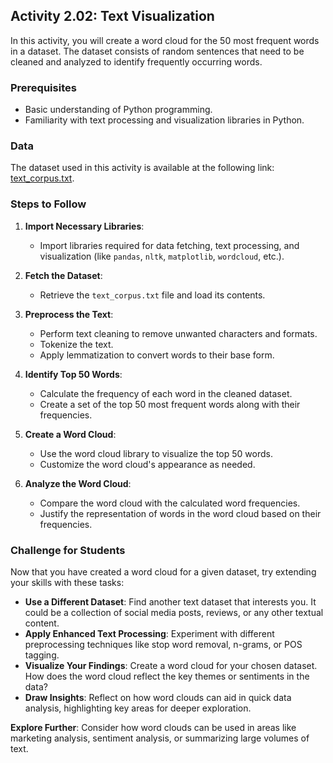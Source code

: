 ## Activity 2.02: Text Visualization

In this activity, you will create a word cloud for the 50 most frequent words in a dataset. The dataset consists of random sentences that need to be cleaned and analyzed to identify frequently occurring words.

### Prerequisites

- Basic understanding of Python programming.
- Familiarity with text processing and visualization libraries in Python.

### Data

The dataset used in this activity is available at the following link: [text_corpus.txt](https://github.com/fenago/natural-language-processing-workshop/blob/master/Lab02/data/text_corpus.txt
).

### Steps to Follow

1. **Import Necessary Libraries**:
   - Import libraries required for data fetching, text processing, and visualization (like `pandas`, `nltk`, `matplotlib`, `wordcloud`, etc.).

2. **Fetch the Dataset**:
   - Retrieve the `text_corpus.txt` file and load its contents.

3. **Preprocess the Text**:
   - Perform text cleaning to remove unwanted characters and formats.
   - Tokenize the text.
   - Apply lemmatization to convert words to their base form.

4. **Identify Top 50 Words**:
   - Calculate the frequency of each word in the cleaned dataset.
   - Create a set of the top 50 most frequent words along with their frequencies.

5. **Create a Word Cloud**:
   - Use the word cloud library to visualize the top 50 words.
   - Customize the word cloud's appearance as needed.

6. **Analyze the Word Cloud**:
   - Compare the word cloud with the calculated word frequencies.
   - Justify the representation of words in the word cloud based on their frequencies.

### Challenge for Students

Now that you have created a word cloud for a given dataset, try extending your skills with these tasks:

- **Use a Different Dataset**: Find another text dataset that interests you. It could be a collection of social media posts, reviews, or any other textual content.
- **Apply Enhanced Text Processing**: Experiment with different preprocessing techniques like stop word removal, n-grams, or POS tagging.
- **Visualize Your Findings**: Create a word cloud for your chosen dataset. How does the word cloud reflect the key themes or sentiments in the data?
- **Draw Insights**: Reflect on how word clouds can aid in quick data analysis, highlighting key areas for deeper exploration.

**Explore Further**: Consider how word clouds can be used in areas like marketing analysis, sentiment analysis, or summarizing large volumes of text.
